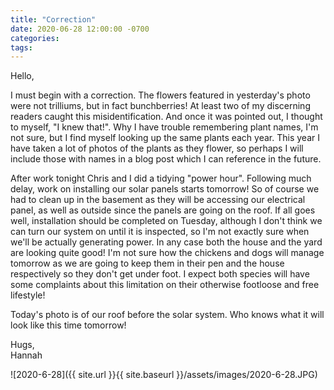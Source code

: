```yaml
---
title: "Correction"
date: 2020-06-28 12:00:00 -0700
categories:
tags:
---
```


Hello,

I must begin with a correction. The flowers featured in yesterday's photo were not trilliums, but in fact bunchberries! At least two of my discerning readers caught this misidentification. And once it was pointed out, I thought to myself, "I knew that!". Why I have trouble remembering plant names, I'm not sure, but I find myself looking up the same plants each year. This year I have taken a lot of photos of the plants as they flower, so perhaps I will include those with names in a blog post which I can reference in the future.

After work tonight Chris and I did a tidying "power hour". Following much delay, work on installing our solar panels starts tomorrow! So of course we had to clean up in the basement as they will be accessing our electrical panel, as well as outside since the panels are going on the roof. If all goes well, installation should be completed on Tuesday, although I don't think we can turn our system on until it is inspected, so I'm not exactly sure when we'll be actually generating power. In any case both the house and the yard are looking quite good! I'm not sure how the chickens and dogs will manage tomorrow as we are going to keep them in their pen and the house respectively so they don't get under foot. I expect both species will have some complaints about this limitation on their otherwise footloose and free lifestyle!

Today's photo is of our roof before the solar system. Who knows what it will look like this time tomorrow!

Hugs,<br />
Hannah

![2020-6-28]({{ site.url }}{{ site.baseurl }}/assets/images/2020-6-28.JPG)